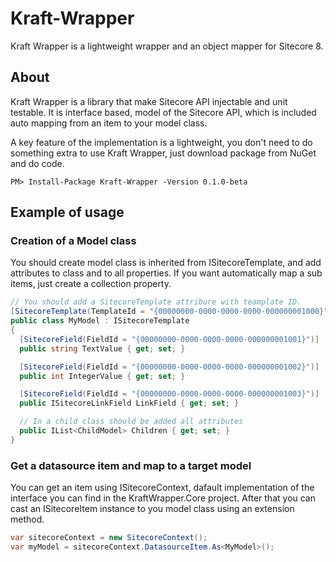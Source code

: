 # Kraft-Wrapper
Kraft Wrapper is a lightweight wrapper and an object mapper for Sitecore 8.

## About
Kraft Wrapper is a library that make Sitecore API injectable and unit testable. 
It is interface based, model of the Sitecore API, which is included auto mapping from an item to your model class.

A key feature of the implementation is a lightweight, you don't need to do something extra to use Kraft Wrapper, 
just download package from NuGet and do code.

```Nuget
PM> Install-Package Kraft-Wrapper -Version 0.1.0-beta
```

## Example of usage
### Creation of a Model class
You should create model class is inherited from ISitecoreTemplate, and add attributes to class and to all properties.
If you want automatically map a sub items, just create a collection property. 
```c#
// You should add a SitecoreTemplate attribure with teamplate ID.
[SitecoreTemplate(TemplateId = "{00000000-0000-0000-0000-000000001000}")]
public class MyModel : ISitecoreTemplate
{
  [SitecoreField(FieldId = "{00000000-0000-0000-0000-000000001001}")]
  public string TextValue { get; set; }

  [SitecoreField(FieldId = "{00000000-0000-0000-0000-000000001002}")]
  public int IntegerValue { get; set; }

  [SitecoreField(FieldId = "{00000000-0000-0000-0000-000000001003}")]
  public ISitecoreLinkField LinkField { get; set; }

  // In a child class should be added all attributes   
  public IList<ChildModel> Children { get; set; }
}
```
### Get a datasource item and map to a target model
You can get an item using ISitecoreContext, dafault implementation of the interface you can find in the KraftWrapper.Core project.
After that you can cast an ISitecoreItem instance to you model class using an extension method. 
```c#
var sitecoreContext = new SitecoreContext();
var myModel = sitecoreContext.DatasourceItem.As<MyModel>();
```
